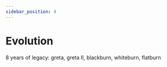 ```yaml
---
sidebar_position: 4
---
```


# Evolution

8 years of legacy: greta, greta II, blackburn, whiteburn, flatburn